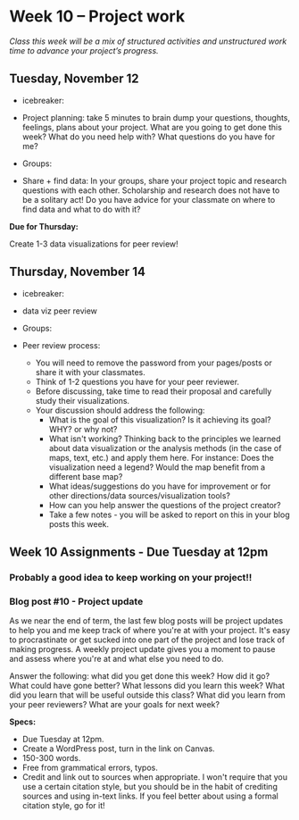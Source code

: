 # Week 10 – Project work
*Class this week will be a mix of structured activities and unstructured work time to advance your project’s progress.*

## Tuesday, November 12
* icebreaker: 
* Project planning: take 5 minutes to brain dump your questions, thoughts, feelings, plans about your project. What are you going to get done this week? What do you need help with? What questions do you have for me? 
* Groups: 


* Share + find data: In your groups, share your project topic and research questions with each other. Scholarship and research does not have to be a solitary act! Do you have advice for your classmate on where to find data and what to do with it? 

**Due for Thursday:**

Create 1-3 data visualizations for peer review! 

## Thursday, November 14

* icebreaker: 
* data viz peer review 
* Groups:


* Peer review process:
	* You will need to remove the password from your pages/posts or share it with your classmates.
	* Think of 1-2 questions you have for your peer reviewer.
	* Before discussing, take time to read their proposal and carefully study their visualizations.
	* Your discussion should address the following:
		* What is the goal of this visualization? Is it achieving its goal? WHY? or why not?
		* What isn't working? Thinking back to the principles we learned about data visualization or the analysis methods (in the case of maps, text, etc.) and apply them here. For instance: Does the visualization need a legend? Would the map benefit from a different base map?
		* What ideas/suggestions do you have for improvement or for other directions/data sources/visualization tools?
		* How can you help answer the questions of the project creator?
		* Take a few notes - you will be asked to report on this in your blog posts this week.


## Week 10 Assignments - Due Tuesday at 12pm

### Probably a good idea to keep working on your project!!

### Blog post #10 - Project update

As we near the end of term, the last few blog posts will be project updates to help you and me keep track of where you're at with your project. It's easy to procrastinate or get sucked into one part of the project and lose track of making progress. A weekly project update gives you a moment to pause and assess where you're at and what else you need to do. 

Answer the following: what did you get done this week? How did it go? What could have gone better? What lessons did you learn this week? What did you learn that will be useful outside this class? What did you learn from your peer reviewers? What are your goals for next week? 

**Specs:** 

* Due Tuesday at 12pm.
* Create a WordPress post, turn in the link on Canvas.
* 150-300 words.
* Free from grammatical errors, typos. 
* Credit and link out to sources when appropriate. I won't require that you use a certain citation style, but you should be in the habit of crediting sources and using in-text links. If you feel better about using a formal citation style, go for it! 
